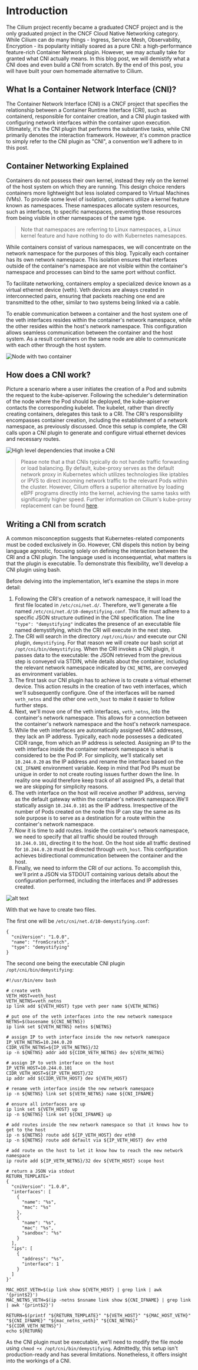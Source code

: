 # Introduction

The Cilium project recently became a graduated CNCF project and is the only graduated project in the CNCF Cloud Native Networking category.
While Cilium can do many things - Ingress, Service Mesh, Observability, Encryption - its popularity initially soared as a pure CNI: a high-performance feature-rich Container Network plugin.
However, we may actually take for granted what CNI actually means.
In this blog post, we will demistify what a CNI does and even build a CNI from scratch.
By the end of this post, you will have built your own homemade alternative to Cilium.

## What Is a Container Network Interface (CNI)?

The Container Network Interface (CNI) is a CNCF project that specifies the relationship between a Container Runtime Interface (CRI), such as containerd, responsible for container creation, and a CNI plugin tasked with configuring network interfaces within the container upon execution.
Ultimately, it's the CNI plugin that performs the substantive tasks, while CNI primarily denotes the interaction framework.
However, it's common practice to simply refer to the CNI plugin as "CNI", a convention we'll adhere to in this post.

## Container Networking Explained

Containers do not possess their own kernel, instead they rely on the kernel of the host system on which they are running.
This design choice renders containers more lightweight but less isolated compared to Virtual Machines (VMs).
To provide some level of isolation, containers utilize a kernel feature known as namespaces.
These namespaces allocate system resources, such as interfaces, to specific namespaces, preventing those resources from being visible in other namespaces of the same type.

> Note that namespaces are referring to Linux namespaces, a Linux kernel feature and have nothing to do with Kubernetes namesapces.

While containers consist of various namespaces, we will concentrate on the network namespace for the purposes of this blog.
Typically each container has its own network namespace.
This isolation ensures that interfaces outside of the container's namespace are not visible within the container's namespace and processes can bind to the same port without conflict.

To facilitate networking, containers employ a specialized device known as a virtual ethernet device (veth).
Veth devices are always created in interconnected pairs, ensuring that packets reaching one end are transmitted to the other, similar to two systems being linked via a cable.

To enable communication between a container and the host system one of the veth interfaces resides within the container's network namespace, while the other resides within the host's network namespace.
This configuration allows seamless communication between the container and the host system.
As a result containers on the same node are able to communicate with each other through the host system.

![Node with two container](node-with-two-container.png)

## How does a CNI work?

Picture a scenario where a user initiates the creation of a Pod and submits the request to the kube-apiserver.
Following the scheduler's determination of the node where the Pod should be deployed, the kube-apiserver contacts the corresponding kubelet.
The kubelet, rather than directly creating containers, delegates this task to a CRI.
The CRI's responsibility encompasses container creation, including the establishment of a network namespace, as previously discussed.
Once this setup is complete, the CRI calls upon a CNI plugin to generate and configure virtual ethernet devices and necessary routes.

![High level dependencies that invoke a CNI](cni-high-level.png)

> Please note that a that CNIs typically do not handle traffic forwarding or load balancing.
> By default, kube-proxy serves as the default network proxy in Kubernetes which utilizes technologies like iptables or IPVS to direct incoming network traffic to the relevant Pods within the cluster.
> However, Cilium offers a superior alternative by loading eBPF programs directly into the kernel, achieving the same tasks with significantly higher speed.
> Further information on Cilium's kube-proxy replacement can be found [here](https://docs.cilium.io/en/stable/network/kubernetes/kubeproxy-free/).

## Writing a CNI from scratch

A common misconception suggests that Kubernetes-related components must be coded exclusively in Go.
However, CNI dispels this notion by being language agnostic, focusing solely on defining the interaction between the CRI and a CNI plugin.
The language used is inconsequential, what matters is that the plugin is executable.
To demonstrate this flexibility, we'll develop a CNI plugin using bash.

Before delving into the implementation, let's examine the steps in more detail:

1. Following the CRI's creation of a network namespace, it will load the first file located in `/etc/cni/net.d/`. Therefore, we'll generate a file named `/etc/cni/net.d/10-demystifying.conf`. This file must adhere to a specific JSON structure outlined in the CNI specification. The line `"type": "demystifying"` indicates the presence of an executable file named demystifying, which the CRI will execute in the next step.
2. The CRI will search in the directory `/opt/cni/bin/` and execute our CNI plugin, `demystifying`. For that reason we will create our bash script at `/opt/cni/bin/demystifying`. When the CRI invokes a CNI plugin, it passes data to the executable: the JSON retrieved from the previous step is conveyed via STDIN, while details about the container, including the relevant network namespace indicated by `CNI_NETNS`, are conveyed as environment variables.
3. The first task our CNI plugin has to achieve is to create a virtual ethernet device. This action results in the creation of two veth interfaces, which we'll subsequently configure. One of the interfaces will be named `veth_netns` and the other one `veth_host` to make it easier to follow further steps.
4. Next, we'll move one of the veth interfaces, `veth_netns`, into the container's network namespace. This allows for a connection between the container's network namespace and the host's network namespace.
5. While the veth interfaces are automatically assigned MAC addresses, they lack an IP address. Typically, each node possesses a dedicated CIDR range, from which an IP address is selected. Assigning an IP to the veth interface inside the container network namespace is what is considered to be the Pod IP. For simplicity, we'll statically set `10.244.0.20` as the IP address and rename the interface based on the `CNI_IFNAME` environment variable. Keep in mind that Pod IPs must be unique in order to not create routing issues further down the line. In reality one would therefore keep track of all assigned IPs, a detail that we are skipping for simplicity reasons.
6. The veth interface on the host will receive another IP address, serving as the default gateway within the container's network namespace.We'll statically assign `10.244.0.101` as the IP address. Irrespective of the number of Pods created on the node this IP can stay the same as its sole purpose is to serve as a destination for a route within the container's network namespace.
7. Now it is time to add routes. Inside the container's network namespace, we need to specify that all traffic should be routed through `10.244.0.101`, directing it to the host. On the host side all traffic destined for `10.244.0.20` must be directed through `veth_host`. This configuration achieves bidirectional communication between the container and the host.
8. Finally, we need to inform the CRI of our actions. To accomplish this, we'll print a JSON via STDOUT containing various details about the configuration performed, including the interfaces and IP addresses created.

![alt text](cni-steps.png)

With that we have to create two files.

The first one will be `/etc/cni/net.d/10-demystifying.conf`:
```
{
  "cniVersion": "1.0.0",
  "name": "fromScratch",
  "type": "demystifying"
}
```

The second one being the executable CNI plugin `/opt/cni/bin/demystifying`:
```
#!/usr/bin/env bash

# create veth
VETH_HOST=veth_host
VETH_NETNS=veth_netns
ip link add ${VETH_HOST} type veth peer name ${VETH_NETNS}

# put one of the veth interfaces into the new network namespace
NETNS=$(basename ${CNI_NETNS})
ip link set ${VETH_NETNS} netns ${NETNS}

# assign IP to veth interface inside the new network namespace
IP_VETH_NETNS=10.244.0.20
CIDR_VETH_NETNS=${IP_VETH_NETNS}/32
ip -n ${NETNS} addr add ${CIDR_VETH_NETNS} dev ${VETH_NETNS}

# assign IP to veth interface on the host
IP_VETH_HOST=10.244.0.101
CIDR_VETH_HOST=${IP_VETH_HOST}/32
ip addr add ${CIDR_VETH_HOST} dev ${VETH_HOST}

# rename veth interface inside the new network namespace
ip -n ${NETNS} link set ${VETH_NETNS} name ${CNI_IFNAME}

# ensure all interfaces are up
ip link set ${VETH_HOST} up
ip -n ${NETNS} link set ${CNI_IFNAME} up

# add routes inside the new network namespace so that it knows how to get to the host
ip -n ${NETNS} route add ${IP_VETH_HOST} dev eth0
ip -n ${NETNS} route add default via ${IP_VETH_HOST} dev eth0

# add route on the host to let it know how to reach the new network namespace
ip route add ${IP_VETH_NETNS}/32 dev ${VETH_HOST} scope host

# return a JSON via stdout
RETURN_TEMPLATE='
{
  "cniVersion": "1.0.0",
  "interfaces": [
    {
      "name": "%s",
      "mac": "%s"
    },
    {
      "name": "%s",
      "mac": "%s",
      "sandbox": "%s"
    }
  ],
  "ips": [
    {
      "address": "%s",
      "interface": 1
    }
  ]
}'

MAC_HOST_VETH=$(ip link show ${VETH_HOST} | grep link | awk '{print$2}')
MAC_NETNS_VETH=$(ip -netns $nsname link show ${CNI_IFNAME} | grep link | awk '{print$2}')

RETURN=$(printf "${RETURN_TEMPLATE}" "${VETH_HOST}" "${MAC_HOST_VETH}" "${CNI_IFNAME}" "${mac_netns_veth}" "${CNI_NETNS}" "${CIDR_VETH_NETNS}")
echo ${RETURN}
```

As the CNI plugin must be executable, we'll need to modify the file mode using `chmod +x /opt/cni/bin/demystifying`.
Admittedly, this setup isn't production-ready and has several limitations.
Nonetheless, it offers insight into the workings of a CNI.
